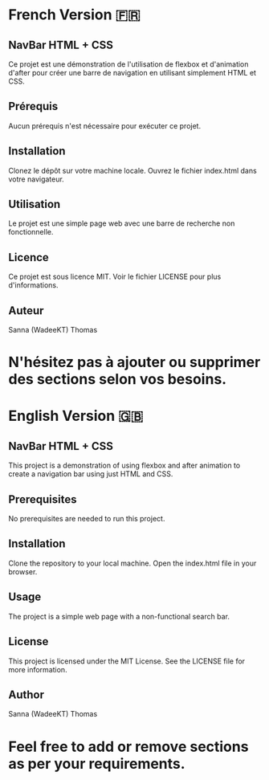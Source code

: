 # French Version 🇫🇷

## NavBar HTML + CSS
Ce projet est une démonstration de l'utilisation de flexbox et d'animation d'after pour créer une barre de navigation en utilisant simplement HTML et CSS.

## Prérequis
Aucun prérequis n'est nécessaire pour exécuter ce projet.

## Installation
Clonez le dépôt sur votre machine locale.
Ouvrez le fichier index.html dans votre navigateur.

## Utilisation
Le projet est une simple page web avec une barre de recherche non fonctionnelle.

## Licence
Ce projet est sous licence MIT. Voir le fichier LICENSE pour plus d'informations.

## Auteur
Sanna (WadeeKT) Thomas

# N'hésitez pas à ajouter ou supprimer des sections selon vos besoins.

# English Version 🇬🇧
## NavBar HTML + CSS
This project is a demonstration of using flexbox and after animation to create a navigation bar using just HTML and CSS.

## Prerequisites
No prerequisites are needed to run this project.

## Installation
Clone the repository to your local machine.
Open the index.html file in your browser.

## Usage
The project is a simple web page with a non-functional search bar.

## License
This project is licensed under the MIT License. See the LICENSE file for more information.

## Author
Sanna (WadeeKT) Thomas

# Feel free to add or remove sections as per your requirements.
